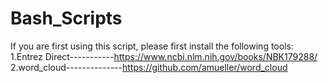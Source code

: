 # Bash_Scripts
If you are first using this script, please first install the following tools:
1.Entrez Direct-----------https://www.ncbi.nlm.nih.gov/books/NBK179288/
2.word_cloud--------------https://github.com/amueller/word_cloud

